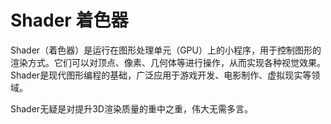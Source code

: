 # Shader 着色器

Shader（着色器）是运行在图形处理单元（GPU）上的小程序，用于控制图形的渲染方式。它们可以对顶点、像素、几何体等进行操作，从而实现各种视觉效果。Shader是现代图形编程的基础，广泛应用于游戏开发、电影制作、虚拟现实等领域。

Shader无疑是对提升3D渲染质量的重中之重，伟大无需多言。
